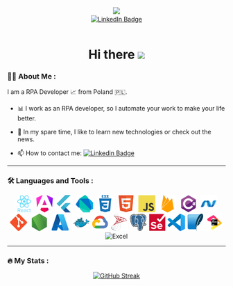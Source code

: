 <div id="header" align="center">
  <img src="https://i.giphy.com/media/v1.Y2lkPTc5MGI3NjExenV5NXhhcnNhMGh1MnIxZXdmMWl1anJhb3k0ZWxnZjhrMGFiMDI1MyZlcD12MV9pbnRlcm5hbF9naWZfYnlfaWQmY3Q9Zw/giKklFontfveZrNXjz/giphy.gif" width="350"/>
</div>
<div id="badges" align="center">
  <a href="https://www.linkedin.com/in/maciej-jarmula?utm_source=share&utm_campaign=share_via&utm_content=profile&utm_medium=ios_app">
    <img src="https://img.shields.io/badge/LinkedIn-blue?style=for-the-badge&logo=linkedin&logoColor=white" alt="LinkedIn Badge"/>
  </a>
</div>
<div align="center">
  <img src="https://komarev.com/ghpvc/?username=MacCodeDev&style=flat-square&color=blue" alt=""/>
  <h1>Hi there <img src="https://i.giphy.com/media/v1.Y2lkPTc5MGI3NjExaXhmejEybXI0NGdkOGxlYTB0cTluZnBhYXlxcWI5YXZ0cWM5Ymw4OSZlcD12MV9pbnRlcm5hbF9naWZfYnlfaWQmY3Q9cw/13LOvv8RKFnvWYwXgL/giphy.gif" width="40px"/></h1>
</div>

<!--<div align="center">
  <img src="https://i.giphy.com/media/v1.Y2lkPTc5MGI3NjExOXEwZzlpbXZ6dW0ycnJlZTF1a2pzMmE2aHNieDVmOWQyZHNxMmg4ZCZlcD12MV9pbnRlcm5hbF9naWZfYnlfaWQmY3Q9Zw/i229PTC8BKt9V9RnwZ/giphy.gif" width="500" height="400"/>
</div> -->

### :man_technologist: About Me :
I am a RPA Developer :chart_with_upwards_trend: from Poland 🇵🇱.
- :bar_chart: I work as an RPA developer, so I automate your work to make your life better.

- :newspaper: In my spare time, I like to learn new technologies or check out the news.

- :mailbox: How to contact me: [![Linkedin Badge](https://img.shields.io/badge/-MacCodeDev-blue?style=flat&logo=Linkedin&logoColor=white)](https://www.linkedin.com/in/maciej-jarmula?utm_source=share&utm_campaign=share_via&utm_content=profile&utm_medium=ios_app)

---

### :hammer_and_wrench: Languages and Tools :
<div align="center">
  <img src="https://github.com/devicons/devicon/blob/master/icons/react/react-original-wordmark.svg" title="React" alt="React" width="40" height="40"/>&nbsp;
  <img src="https://github.com/devicons/devicon/blob/master/icons/angular/angular-original.svg" title="Angular" alt="Angular" width="40" height="40"/>
  <img src="https://github.com/devicons/devicon/blob/master/icons/flutter/flutter-original.svg" title="Flutter" alt="Flutter" width="40" height="40"/>&nbsp;
  <img src="https://github.com/devicons/devicon/blob/master/icons/dart/dart-original.svg" title="Dart" alt="Dart " width="40" height="40"/>&nbsp;
  <img src="https://github.com/devicons/devicon/blob/master/icons/css3/css3-plain-wordmark.svg"  title="CSS3" alt="CSS" width="40" height="40"/>&nbsp;
  <img src="https://github.com/devicons/devicon/blob/master/icons/html5/html5-original.svg" title="HTML5" alt="HTML" width="40" height="40"/>&nbsp;
  <img src="https://github.com/devicons/devicon/blob/master/icons/javascript/javascript-original.svg" title="JavaScript" alt="JavaScript" width="40" height="40"/>&nbsp;
  <img src="https://github.com/devicons/devicon/blob/master/icons/firebase/firebase-plain.svg" title="Firebase" alt="Firebase" width="40" height="40"/>&nbsp;
  <img src="https://github.com/devicons/devicon/blob/master/icons/csharp/csharp-original.svg" title="Csharp"  alt="Csharp" width="40" height="40"/>&nbsp;
  <img src="https://github.com/devicons/devicon/blob/master/icons/dot-net/dot-net-original.svg" title="DotNet" alt="DotNet" width="40" height="40"/>
  <img src="https://github.com/devicons/devicon/blob/master/icons/git/git-original.svg" title="Git"  alt="Git" width="40" height="40"/>&nbsp;
  <img src="https://github.com/devicons/devicon/blob/master/icons/nodejs/nodejs-original.svg" title="NodeJS" alt="NodeJS" width="40" height="40"/>&nbsp;
  <img src="https://github.com/devicons/devicon/blob/master/icons/azure/azure-original.svg" title="Azure" alt="Azure" width="40" height="40"/>&nbsp;
  <img src="https://github.com/devicons/devicon/blob/master/icons/docker/docker-original.svg" title="Docker" **alt="Docker" width="40" height="40"/>
  <img src="https://github.com/devicons/devicon/blob/master/icons/googlecloud/googlecloud-original.svg" title="GoogleCloud" alt="GoogleCloud" width="40" height="40"/>
  <img src="https://github.com/devicons/devicon/blob/master/icons/microsoftsqlserver/microsoftsqlserver-original.svg" title="MSSqlServer" **alt="MSSqlServer" width="40" height="40"/>
  <img src="https://github.com/devicons/devicon/blob/master/icons/postgresql/postgresql-original.svg" title="Postgresql" alt="Postgresql" width="40" height="40"/>
  <img src="https://github.com/devicons/devicon/blob/master/icons/selenium/selenium-original.svg" title="Selenium" alt="Selenium" width="40" height="40"/>
  <img src="https://github.com/devicons/devicon/blob/master/icons/vscode/vscode-original.svg" title="VScode" alt="VScode" width="40" height="40"/>
  <img src="https://github.com/devicons/devicon/blob/master/icons/sqlite/sqlite-original.svg" title="SQLite" alt="SQlite" width="40" height="40"/>
  <img src="https://github.com/devicons/devicon/blob/master/icons/jetbrains/jetbrains-original.svg" title="JetBrains" alt="JetBrains" width="40" height="40"/>
  <img src="https://github.com/sempostma/office365-icons/blob/master/svg/excel.svg" title="Excel" alt="Excel" width="40" height="40"/>
</div>

---

### :fire: My Stats :
<div align="center">
  <a href="https://git.io/streak-stats"><img src="https://github-readme-streak-stats.herokuapp.com?user=MacCodeDev&theme=radical" alt="GitHub Streak" /></a>
</div>
